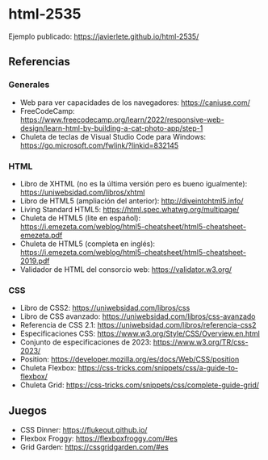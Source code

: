 # html-2535

Ejemplo publicado: https://javierlete.github.io/html-2535/

## Referencias

### Generales

* Web para ver capacidades de los navegadores: https://caniuse.com/
* FreeCodeCamp: https://www.freecodecamp.org/learn/2022/responsive-web-design/learn-html-by-building-a-cat-photo-app/step-1
* Chuleta de teclas de Visual Studio Code para Windows: https://go.microsoft.com/fwlink/?linkid=832145

### HTML

* Libro de XHTML (no es la última versión pero es bueno igualmente): https://uniwebsidad.com/libros/xhtml
* Libro de HTML5 (ampliación del anterior): http://diveintohtml5.info/
* Living Standard HTML5: https://html.spec.whatwg.org/multipage/
* Chuleta de HTML5 (lite en español): https://i.emezeta.com/weblog/html5-cheatsheet/html5-cheatsheet-emezeta.pdf
* Chuleta de HTML5 (completa en inglés): https://i.emezeta.com/weblog/html5-cheatsheet/html5-cheatsheet-2019.pdf
* Validador de HTML del consorcio web: https://validator.w3.org/

### CSS

* Libro de CSS2: https://uniwebsidad.com/libros/css
* Libro de CSS avanzado: https://uniwebsidad.com/libros/css-avanzado
* Referencia de CSS 2.1: https://uniwebsidad.com/libros/referencia-css2
* Especificaciones CSS: https://www.w3.org/Style/CSS/Overview.en.html
* Conjunto de especificaciones de 2023: https://www.w3.org/TR/css-2023/
* Position: https://developer.mozilla.org/es/docs/Web/CSS/position
* Chuleta Flexbox: https://css-tricks.com/snippets/css/a-guide-to-flexbox/
* Chuleta Grid: https://css-tricks.com/snippets/css/complete-guide-grid/


## Juegos

* CSS Dinner: https://flukeout.github.io/
* Flexbox Froggy: https://flexboxfroggy.com/#es
* Grid Garden: https://cssgridgarden.com/#es
